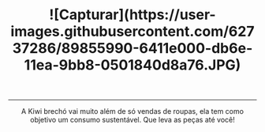 <h1 align="center">
<br>
  ![Capturar](https://user-images.githubusercontent.com/62737286/89855990-6411e000-db6e-11ea-9bb8-0501840d8a76.JPG)
<br><br>
</h1>

<hr/>

<p align="center"> A Kiwi brechó vai muito além de só vendas de roupas, ela tem como objetivo um consumo sustentável. Que leva as peças até você!</p>
